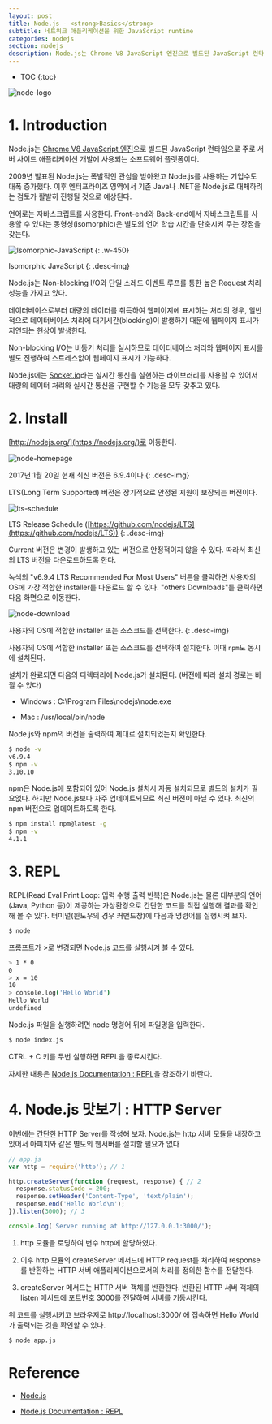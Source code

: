 ```yaml
---
layout: post
title: Node.js - <strong>Basics</strong>
subtitle: 네트워크 애플리케이션을 위한 JavaScript runtime
categories: nodejs
section: nodejs
description: Node.js는 Chrome V8 JavaScript 엔진으로 빌드된 JavaScript 런타임으로 주로 서버 사이드 애플리케이션 개발에 사용되는 소프트웨어 플랫폼이다.
---
```


* TOC
{:toc}

![node-logo](/img/node-logo.png)

# 1. Introduction

Node.js는 [Chrome V8 JavaScript 엔진](https://developers.google.com/v8/)으로 빌드된 JavaScript 런타임으로 주로 서버 사이드 애플리케이션 개발에 사용되는 소프트웨어 플랫폼이다.

2009년 발표된 Node.js는 폭발적인 관심을 받아왔고 Node.js를 사용하는 기업수도 대폭 증가했다. 이후 엔터프라이즈 영역에서 기존 Java나 .NET을 Node.js로 대체하려는 검토가 활발히 진행될 것으로 예상된다.

언어로는 자바스크립트를 사용한다. Front-end와 Back-end에서 자바스크립트를 사용할 수 있다는 동형성(isomorphic)은 별도의 언어 학습 시간을 단축시켜 주는 장점을 갖는다.

![Isomorphic-JavaScript](./img/Isomorphic-JavaScript.png)
{: .w-450}

Isomorphic JavaScript
{: .desc-img}

Node.js는 Non-blocking I/O와 단일 스레드 이벤트 루프를 통한 높은 Request 처리 성능을 가지고 있다.

데이터베이스로부터 대량의 데이터를 취득하여 웹페이지에 표시하는 처리의 경우, 일반적으로 데이터베이스 처리에 대기시간(blocking)이 발생하기 때문에 웹페이지 표시가 지연되는 현상이 발생한다.

Non-blocking I/O는 비동기 처리를 실시하므로 데이터베이스 처리와 웹페이지 표시를 별도 진행하여 스트레스없이 웹페이지 표시가 기능하다.

Node.js에는 [Socket.io](./nodejs-socketio)라는 실시간 통신을 실현하는 라이브러리를 사용할 수 있어서 대량의 데이터 처리와 실시간 통신을 구현할 수 기능을 모두 갖추고 있다.

# 2. Install

[http://nodejs.org/](https://nodejs.org/)로 이동한다.

![node-homepage](./img/node-homepage.png)

2017년 1월 20일 현재 최신 버전은 6.9.4이다
{: .desc-img}

LTS(Long Term Supported) 버전은 장기적으로 안정된 지원이 보장되는 버전이다.

![lts-schedule](./img/lts-schedule.png)

LTS Release Schedule ([https://github.com/nodejs/LTS](https://github.com/nodejs/LTS))
{: .desc-img}

Current 버전은 변경이 발생하고 있는 버전으로 안정적이지 않을 수 있다. 따라서 최신의 LTS 버전을 다운로드하도록 한다.

녹색의 "v6.9.4 LTS Recommended For Most Users" 버튼을 클릭하면 사용자의 OS에 가장 적합한 installer를 다운로드 할 수 있다. "others Downloads"를 클릭하면 다음 화면으로 이동한다.

![node-download](./img/node-download.png)

사용자의 OS에 적합한 installer 또는 소스코드를 선택한다.
{: .desc-img}

사용자의 OS에 적합한 installer 또는 소스코드를 선택하여 설치한다. 이때 `npm`도 동시에 설치된다.

설치가 완료되면 다음의 디렉터리에 Node.js가 설치된다. (버전에 따라 설치 경로는 바뀔 수 있다)

- Windows : C:\Program Files\nodejs\node.exe

- Mac : /usr/local/bin/node

Node.js와 npm의 버전을 출력하여 제대로 설치되었는지 확인한다.

```bash
$ node -v
v6.9.4
$ npm -v
3.10.10
```

npm은 Node.js에 포함되어 있어 Node.js 설치시 자동 설치되므로 별도의 설치가 필요없다. 하지만 Node.js보다 자주 업데이트되므로 최신 버전이 아닐 수 있다. 최신의 npm 버전으로 업데이트하도록 한다.

```bash
$ npm install npm@latest -g
$ npm -v
4.1.1
```

# 3. REPL

REPL(Read Eval Print Loop: 입력 수행 출력 반복)은 Node.js는 물론 대부분의 언어(Java, Python 등)이 제공하는 가상환경으로 간단한 코드를 직접 실행해 결과를 확인해 볼 수 있다. 터미널(윈도우의 경우 커맨드창)에 다음과 명령어를 실행시켜 보자.

```bash
$ node
```  

프롬프트가 >로 변경되면 Node.js 코드를 실행시켜 볼 수 있다.

```bash
> 1 * 0
0
> x = 10
10
> console.log('Hello World')
Hello World
undefined
```

Node.js 파일을 실행하려면 node 명령어 뒤에 파일명을 입력한다.

```bash
$ node index.js
```  

CTRL + C 키를 두번 실행하면 REPL을 종료시킨다.

자세한 내용은 [Node.js Documentation : REPL](https://nodejs.org/dist/latest-v6.x/docs/api/repl.html)을 참조하기 바란다.

<!-- # module

브라우저 상에서 동작하는 JavaScript는 script tag로 로드하며 복수의 JavaScript 파일을 로드할 경우 하나의 파일로 merge되며 동일한 유효범위를 갖게 된다.

Node.js는 module 단위로 각 기능을 분할할 수 있다.

module은 파일과 1대1의 대응 관계를 가지며 하나의 모듈은 독자적인 유효범위를 가지게 된다. 그리고 `module.exports` 또는 `exports` 객체를 통해 외부로 공개된다.

함수를 가지는 모듈 foo를 생성해보자.

```javascript
// foo.js
module.exports = function(a, b) {
  return a + b;
};
```

모듈의 로딩은 `require` 함수를 사용한다. 이 함수는 로딩한 모듈의 exports 객체를 반환한다.

위에서 정의한 foo 모듈을 로딩한다.

```javascript
// main.js
var add = require('./foo.js'); // 확장자를 생략할 수 있다 require('./foo')

var result = add(1, 2);
console.log(result); // => 3
```

node 명령어를 사용하여 main.js를 실행하면 3이 출력되는 것을 확인할 수 있다.

```bash
$ node main.js
``` -->

# 4. Node.js 맛보기 : HTTP Server

이번에는 간단한 HTTP Server를 작성해 보자. Node.js는 http 서버 모듈을 내장하고 있어서 아피치와 같은 별도의 웹서버를 설치할 필요가 없다

```javascript
// app.js
var http = require('http'); // 1

http.createServer(function (request, response) { // 2
  response.statusCode = 200;
  response.setHeader('Content-Type', 'text/plain');
  response.end('Hello World\n');
}).listen(3000); // 3

console.log('Server running at http://127.0.0.1:3000/');
```

1. http 모듈을 로딩하여 변수 http에 할당하였다.

2. 이후 http 모듈의 createServer 메서드에 HTTP request를 처리하여 response를 반환하는 HTTP 서버 애플리케이션으로서의 처리를 정의한 함수를 전달한다.

3. createServer 메서드는 HTTP 서버 객체를 반환한다. 반환된 HTTP 서버 객체의 listen 메서드에 포트번호 3000를 전달하여 서버를 기동시킨다.

위 코드를 실행시키고 브라우저로 http://localhost:3000/ 에 접속하면 Hello World가 출력되는 것을 확인할 수 있다.

```bash
$ node app.js
```

# Reference

* [Node.js](https://nodejs.org/)

* [Node.js Documentation : REPL](https://nodejs.org/dist/latest-v6.x/docs/api/repl.html)
